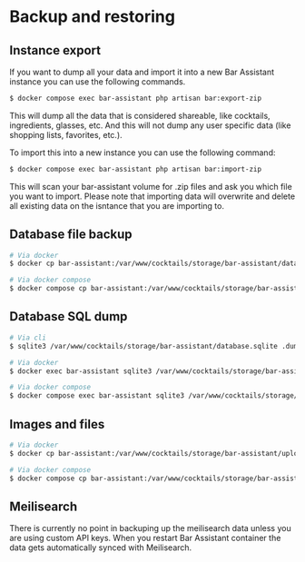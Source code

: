# Backup and restoring

## Instance export

If you want to dump all your data and import it into a new Bar Assistant instance you can use the following commands.

```bash
$ docker compose exec bar-assistant php artisan bar:export-zip
```

This will dump all the data that is considered shareable, like cocktails, ingredients, glasses, etc. And this will not dump any user specific data (like shopping lists, favorites, etc.).

To import this into a new instance you can use the following command:

```bash
$ docker compose exec bar-assistant php artisan bar:import-zip
```

This will scan your bar-assistant volume for .zip files and ask you which file you want to import. Please note that importing data will overwrite and delete all existing data on the isntance that you are importing to.

## Database file backup

```bash
# Via docker
$ docker cp bar-assistant:/var/www/cocktails/storage/bar-assistant/database.sqlite /path/on/host

# Via docker compose
$ docker compose cp bar-assistant:/var/www/cocktails/storage/bar-assistant/database.sqlite /path/on/host
```

## Database SQL dump

```bash
# Via cli
$ sqlite3 /var/www/cocktails/storage/bar-assistant/database.sqlite .dump > mydump.sql

# Via docker
$ docker exec bar-assistant sqlite3 /var/www/cocktails/storage/bar-assistant/database.sqlite .dump > mydump.sql

# Via docker compose
$ docker compose exec bar-assistant sqlite3 /var/www/cocktails/storage/bar-assistant/database.sqlite .dump > mydump.sql
```

## Images and files

```bash
# Via docker
$ docker cp bar-assistant:/var/www/cocktails/storage/bar-assistant/uploads /path/on/host

# Via docker compose
$ docker compose cp bar-assistant:/var/www/cocktails/storage/bar-assistant/uploads /path/on/host
```

## Meilisearch

There is currently no point in backuping up the meilisearch data unless you are using custom API keys. When you restart Bar Assistant container the data gets automatically synced with Meilisearch.
